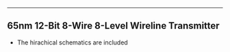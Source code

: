 -----------------------------------------------
65nm 12-Bit 8-Wire 8-Level Wireline Transmitter
-----------------------------------------------
* The hirachical schematics are included


